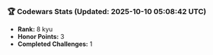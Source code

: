 ### 🏆 Codewars Stats (Updated: 2025-10-10 05:08:42 UTC)

- **Rank:** 8 kyu
- **Honor Points:** 3
- **Completed Challenges:** 1
